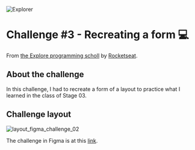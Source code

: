 ![Explorer](https://efficient-sloth-d85.notion.site/image/https%3A%2F%2Fs3-us-west-2.amazonaws.com%2Fsecure.notion-static.com%2F74dec54c-b44a-4c7e-adbd-f8a069b98b7b%2FCapa_Notion_-_Explorer.png?table=block&id=19dfbff7-b19c-47c5-9a28-6afa37d42543&spaceId=08f749ff-d06d-49a8-a488-9846e081b224&width=2000&userId=&cache=v2)

# Challenge #3 - Recreating a form 💻

From [the Explore programming scholl](https://www.rocketseat.com.br/explorer) by [Rocketseat](https://www.rocketseat.com.br/).

## About the challenge

In this challenge, I had to recreate a form of a layout to practice what I learned in the class of Stage 03.

## Challenge layout

![layout_figma_challenge_02](https://github.com/mayumayara/images-in-redeme0/assets/120471137/400e8dbd-ed9f-4e57-adef-ad76d8052cfd)

The challenge in Figma is at this [link](https://www.figma.com/file/zTvlbpavAkiAPf8rwJKbN3/Stage-03---Formul%C3%A1rio-intermedi%C3%A1rio-(Copy)?type=design&node-id=0%3A1&mode=design&t=viRVjwodPITEChX7-1).
